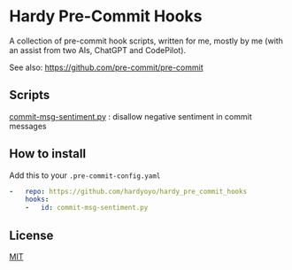 # Hardy Pre-Commit Hooks

A collection of pre-commit hook scripts, written for me, mostly by me (with an
assist from two AIs, ChatGPT and CodePilot).

See also: https://github.com/pre-commit/pre-commit

## Scripts

[commit-msg-sentiment.py](pre_commit_hooks/commit-msg-sentiment.py)
: disallow negative sentiment in commit messages

## How to install

Add this to your `.pre-commit-config.yaml`

```yaml
-   repo: https://github.com/hardyoyo/hardy_pre_commit_hooks
    hooks:
    -   id: commit-msg-sentiment.py
```

## License
[MIT](./LICENSE)